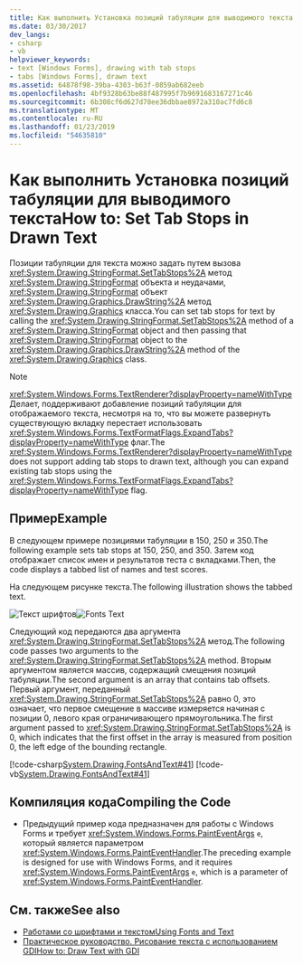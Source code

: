 ```yaml
---
title: Как выполнить Установка позиций табуляции для выводимого текста
ms.date: 03/30/2017
dev_langs:
- csharp
- vb
helpviewer_keywords:
- text [Windows Forms], drawing with tab stops
- tabs [Windows Forms], drawn text
ms.assetid: 64878f98-39ba-4303-b63f-0859ab682eeb
ms.openlocfilehash: 4bf9328b63be88f487995f7b9691683167271c46
ms.sourcegitcommit: 6b308cf6d627d78ee36dbbae8972a310ac7fd6c8
ms.translationtype: MT
ms.contentlocale: ru-RU
ms.lasthandoff: 01/23/2019
ms.locfileid: "54635810"
---
```

# <a name="how-to-set-tab-stops-in-drawn-text"></a><span data-ttu-id="56864-102">Как выполнить Установка позиций табуляции для выводимого текста</span><span class="sxs-lookup"><span data-stu-id="56864-102">How to: Set Tab Stops in Drawn Text</span></span>
<span data-ttu-id="56864-103">Позиции табуляции для текста можно задать путем вызова <xref:System.Drawing.StringFormat.SetTabStops%2A> метод <xref:System.Drawing.StringFormat> объекта и неудачами, <xref:System.Drawing.StringFormat> объект <xref:System.Drawing.Graphics.DrawString%2A> метод <xref:System.Drawing.Graphics> класса.</span><span class="sxs-lookup"><span data-stu-id="56864-103">You can set tab stops for text by calling the <xref:System.Drawing.StringFormat.SetTabStops%2A> method of a <xref:System.Drawing.StringFormat> object and then passing that <xref:System.Drawing.StringFormat> object to the <xref:System.Drawing.Graphics.DrawString%2A> method of the <xref:System.Drawing.Graphics> class.</span></span>  
  
> [!NOTE]
>  <span data-ttu-id="56864-104"><xref:System.Windows.Forms.TextRenderer?displayProperty=nameWithType> Делает, поддерживают добавление позиций табуляции для отображаемого текста, несмотря на то, что вы можете развернуть существующую вкладку перестает использовать <xref:System.Windows.Forms.TextFormatFlags.ExpandTabs?displayProperty=nameWithType> флаг.</span><span class="sxs-lookup"><span data-stu-id="56864-104">The <xref:System.Windows.Forms.TextRenderer?displayProperty=nameWithType> does not support adding tab stops to drawn text, although you can expand existing tab stops using the <xref:System.Windows.Forms.TextFormatFlags.ExpandTabs?displayProperty=nameWithType> flag.</span></span>  
  
## <a name="example"></a><span data-ttu-id="56864-105">Пример</span><span class="sxs-lookup"><span data-stu-id="56864-105">Example</span></span>  
 <span data-ttu-id="56864-106">В следующем примере позициями табуляции в 150, 250 и 350.</span><span class="sxs-lookup"><span data-stu-id="56864-106">The following example sets tab stops at 150, 250, and 350.</span></span> <span data-ttu-id="56864-107">Затем код отображает список имен и результатов теста с вкладками.</span><span class="sxs-lookup"><span data-stu-id="56864-107">Then, the code displays a tabbed list of names and test scores.</span></span>  
  
 <span data-ttu-id="56864-108">На следующем рисунке текста.</span><span class="sxs-lookup"><span data-stu-id="56864-108">The following illustration shows the tabbed text.</span></span>  
  
 <span data-ttu-id="56864-109">![Текст шрифтов](../../../../docs/framework/winforms/advanced/media/fontstext4.png "fontstext4")</span><span class="sxs-lookup"><span data-stu-id="56864-109">![Fonts Text](../../../../docs/framework/winforms/advanced/media/fontstext4.png "fontstext4")</span></span>  
  
 <span data-ttu-id="56864-110">Следующий код передаются два аргумента <xref:System.Drawing.StringFormat.SetTabStops%2A> метод.</span><span class="sxs-lookup"><span data-stu-id="56864-110">The following code passes two arguments to the <xref:System.Drawing.StringFormat.SetTabStops%2A> method.</span></span> <span data-ttu-id="56864-111">Вторым аргументом является массив, содержащий смещения позиций табуляции.</span><span class="sxs-lookup"><span data-stu-id="56864-111">The second argument is an array that contains tab offsets.</span></span> <span data-ttu-id="56864-112">Первый аргумент, переданный <xref:System.Drawing.StringFormat.SetTabStops%2A> равно 0, это означает, что первое смещение в массиве измеряется начиная с позиции 0, левого края ограничивающего прямоугольника.</span><span class="sxs-lookup"><span data-stu-id="56864-112">The first argument passed to <xref:System.Drawing.StringFormat.SetTabStops%2A> is 0, which indicates that the first offset in the array is measured from position 0, the left edge of the bounding rectangle.</span></span>  
  
 [!code-csharp[System.Drawing.FontsAndText#41](../../../../samples/snippets/csharp/VS_Snippets_Winforms/System.Drawing.FontsAndText/CS/Class1.cs#41)]
 [!code-vb[System.Drawing.FontsAndText#41](../../../../samples/snippets/visualbasic/VS_Snippets_Winforms/System.Drawing.FontsAndText/VB/Class1.vb#41)]  
  
## <a name="compiling-the-code"></a><span data-ttu-id="56864-113">Компиляция кода</span><span class="sxs-lookup"><span data-stu-id="56864-113">Compiling the Code</span></span>  
  
-   <span data-ttu-id="56864-114">Предыдущий пример кода предназначен для работы с Windows Forms и требует <xref:System.Windows.Forms.PaintEventArgs> `e`, который является параметром <xref:System.Windows.Forms.PaintEventHandler>.</span><span class="sxs-lookup"><span data-stu-id="56864-114">The preceding example is designed for use with Windows Forms, and it requires <xref:System.Windows.Forms.PaintEventArgs> `e`, which is a parameter of <xref:System.Windows.Forms.PaintEventHandler>.</span></span>  
  
## <a name="see-also"></a><span data-ttu-id="56864-115">См. также</span><span class="sxs-lookup"><span data-stu-id="56864-115">See also</span></span>
- [<span data-ttu-id="56864-116">Работами со шрифтами и текстом</span><span class="sxs-lookup"><span data-stu-id="56864-116">Using Fonts and Text</span></span>](../../../../docs/framework/winforms/advanced/using-fonts-and-text.md)
- [<span data-ttu-id="56864-117">Практическое руководство. Рисование текста с использованием GDI</span><span class="sxs-lookup"><span data-stu-id="56864-117">How to: Draw Text with GDI</span></span>](../../../../docs/framework/winforms/advanced/how-to-draw-text-with-gdi.md)
